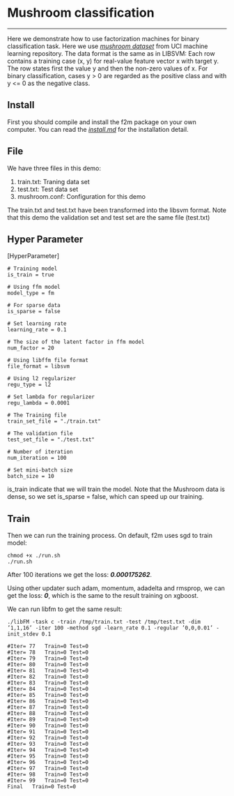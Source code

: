 # Mushroom classification

---

Here we demonstrate how to use factorization machines for binary classification task. Here we use *[mushroom dataset][1]* from UCI machine learning repository. The data format is the same as in LIBSVM: Each row contains a training case (x, y) for real-value feature vector x with target y. The row states first the value y and then the non-zero values of x. For binary classification, cases y > 0 are regarded as the positive class and with y <= 0 as the negative class.

## Install

First you should compile and install the f2m package on your own computer. You can read the *[install.md][2]* for the installation detail.


## File

We have three files in this demo:

 1. train.txt: Traning data set
 2. test.txt: Test data set
 3. mushroom.conf: Configuration for this demo

The train.txt and test.txt have been transformed into the libsvm format. Note that this demo the validation set and test set are the same file (test.txt)

## Hyper Parameter

[HyperParameter]
    
    # Training model
    is_train = true
        
    # Using ffm model
    model_type = fm
    
    # For sparse data
    is_sparse = false
    
    # Set learning rate
    learning_rate = 0.1
    
    # The size of the latent factor in ffm model
    num_factor = 20
    
    # Using libffm file format
    file_format = libsvm
    
    # Using l2 regularizer
    regu_type = l2
    
    # Set lambda for regularizer
    regu_lambda = 0.0001
    
    # The Training file
    train_set_file = "./train.txt"
    
    # The validation file
    test_set_file = "./test.txt"
    
    # Number of iteration
    num_iteration = 100
    
    # Set mini-batch size
    batch_size = 10
    
is_train indicate that we will train the model. Note that the Mushroom data is dense, so we set is_sparse = false, which can speed up our training.

## Train

Then we can run the training process. On default, f2m uses sgd to train model:

    chmod +x ./run.sh
    ./run.sh
    
After 100 iterations we get the loss: ***0.000175262***.

Using other updater such adam, momentum, adadelta and rmsprop, we can get the loss: ***0***, which is the same to the result training on xgboost.

We can run libfm to get the same result:

    ./libFM -task c -train /tmp/train.txt -test /tmp/test.txt -dim ’1,1,16’ -iter 100 -method sgd -learn_rate 0.1 -regular ’0,0,0.01’ -init_stdev 0.1

    #Iter= 77   Train=0 Test=0
    #Iter= 78   Train=0 Test=0
    #Iter= 79   Train=0 Test=0
    #Iter= 80   Train=0 Test=0
    #Iter= 81   Train=0 Test=0
    #Iter= 82   Train=0 Test=0
    #Iter= 83   Train=0 Test=0
    #Iter= 84   Train=0 Test=0
    #Iter= 85   Train=0 Test=0
    #Iter= 86   Train=0 Test=0
    #Iter= 87   Train=0 Test=0
    #Iter= 88   Train=0 Test=0
    #Iter= 89   Train=0 Test=0
    #Iter= 90   Train=0 Test=0
    #Iter= 91   Train=0 Test=0
    #Iter= 92   Train=0 Test=0
    #Iter= 93   Train=0 Test=0
    #Iter= 94   Train=0 Test=0
    #Iter= 95   Train=0 Test=0
    #Iter= 96   Train=0 Test=0
    #Iter= 97   Train=0 Test=0
    #Iter= 98   Train=0 Test=0
    #Iter= 99   Train=0 Test=0
    Final   Train=0 Test=0

 
 
  [1]: https://archive.ics.uci.edu/ml/datasets/Mushroom
  [2]: https://github.com/aksnzhy/f2m/blob/master/install.md